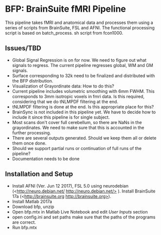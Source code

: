 # BFP: BrainSuite fMRI Pipeline
 This pipeline takes fMRI and anatomical data and processes them using a series 
 of scripts from BrainSuite, FSL and AFNI. The functional processing script is 
 based on batch_process. sh script from fcon1000.
 
## Issues/TBD
 * Global Signal Regression is on for now. We need to figure out what signals 
 to regress. The current pipeline regresses global, WM and GM signals.
 * Surface corresponding to 32k need to be finalized and distributed with the 
 BFP distribution.
 * Visualization of Grayordinate data: How to do this?
 * Current pipeline includes volumetric smoothing with 6mm FWHM. This corresponds 
 to 3mm isotropic voxels in fmri data. Is this required, considering that we 
 do tNLMPDF filtering at the end.
 * tNLMPDF filtering is done at the end. Is this appropriate place for this?
 * BrainSync is not included in this pipeline yet. We have to decide how to 
 include it since this pipeline is for single subject.
 * Most scans don't cover full cerebellum, so there are NaNs in the grayordinates. 
 We need to make sure that this is accounted in the further processing.
 * There are several outputs generated. Should we keep them all or delete them 
 once done.
 * Should we support partial runs or continuation of full runs of the pipeline?
 * Documentation needs to be done
## Installation and Setup
 * Install AFNI (Ver. Jun 12 2017), FSL 5.0 using neurodebian (<http://neuro.debian.net/ 
 http://neuro.debian.net/> ). Install BrainSuite 17a (<http://brainsuite.org 
 http://brainsuite.org>).
 * Install Matlab 2017a
 * Download bfp, unzip
 * Open bfp.mtx in Matlab Live Notebook and edit *User Inputs* section
 * open config.ini and set paths make sure that the paths of the programs are 
 correct.
 * Run bfp.mtx
